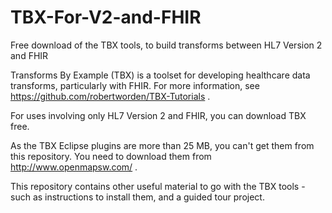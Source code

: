 # TBX-For-V2-and-FHIR
Free download of the TBX tools, to build transforms between HL7 Version 2 and FHIR

Transforms By Example (TBX) is a toolset for developing healthcare data transforms, particularly with FHIR. For more information, see https://github.com/robertworden/TBX-Tutorials .

For uses involving only HL7 Version 2 and FHIR, you can download TBX free.

As the TBX Eclipse plugins are more than 25 MB, you can't get them from this repository. You need to download them from http://www.openmapsw.com/ .

This repository contains other useful material to go with the TBX tools - such as instructions to install them, and a guided tour project.
